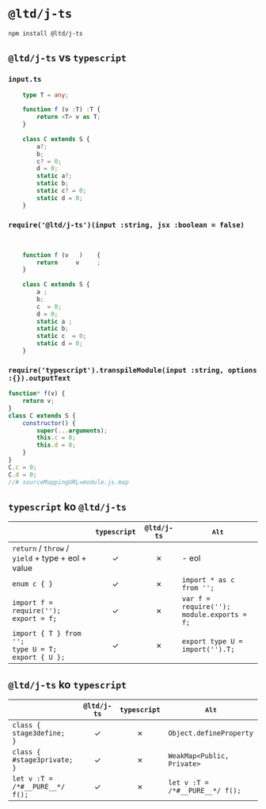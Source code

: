 ﻿
`@ltd/j-ts`
===========

```shell
npm install @ltd/j-ts
```

`@ltd/j-ts` vs `typescript`
---------------------------

### `input.ts`

```TypeScript
	type T = any;
	
	function f (v :T) :T {
		return <T> v as T;
	}
	
	class C extends S {
		a?;
		b;
		c? = 0;
		d = 0;
		static a?;
		static b;
		static c? = 0;
		static d = 0;
	}
```

### `require('@ltd/j-ts')(input :string, jsx :boolean = false)`

```JavaScript
	             
	
	function f (v   )    {
		return     v     ;
	}
	
	class C extends S {
		a ;
		b;
		c  = 0;
		d = 0;
		static a ;
		static b;
		static c  = 0;
		static d = 0;
	}
```

### `require('typescript').transpileModule(input :string, options :{}).outputText`

```JavaScript
function* f(v) {
    return v;
}
class C extends S {
    constructor() {
        super(...arguments);
        this.c = 0;
        this.d = 0;
    }
}
C.c = 0;
C.d = 0;
//# sourceMappingURL=module.js.map
```

`typescript` ko `@ltd/j-ts`
---------------------------

|                                                             | `typescript` | `@ltd/j-ts`  |                 <kbd>Alt</kbd>                  |
|-------------------------------------------------------------|:------------:|:------------:|-------------------------------------------------|
| `return` / `throw` / `yield` + type + eol + value           |      ✓      |      ✗      | - eol                                           |
| `enum c { }`                                                |      ✓      |      ✗      | `import * as c from '';`                        |
| `import f = require('');`<br>`export = f;`                  |      ✓      |      ✗      | `var f = require('');`<br>`module.exports = f;` |
| `import { T } from '';`<br>`type U = T;`<br>`export { U };` |      ✓      |      ✗      | `export type U = import('').T;`                 |

`@ltd/j-ts` ko `typescript`
---------------------------

|                                 | `@ltd/j-ts`  | `typescript` |          <kbd>Alt</kbd>              |
|---------------------------------|:------------:|:------------:|--------------------------------------|
| `class {  stage3define;  }`     |      ✓      |      ✗      | `Object.defineProperty`              |
| `class { #stage3private; }`     |      ✓      |      ✗      | `WeakMap<Public, Private>`           |
| `let v :T = /*#__PURE__*/ f();` |      ✓      |      ✗      | `let v :T =`<br>`/*#__PURE__*/ f();` |

